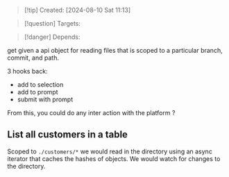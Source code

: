 
>[!tip] Created: [2024-08-10 Sat 11:13]

>[!question] Targets: 

>[!danger] Depends: 

get given a api object for reading files that is scoped to a particular branch, commit, and path.

3 hooks back:
- add to selection
- add to prompt
- submit with prompt

From this, you could do any inter action with the platform ?

## List all customers in a table
Scoped to `./customers/*` we would read in the directory using an async iterator that caches the hashes of objects.
We would watch for changes to the directory.
